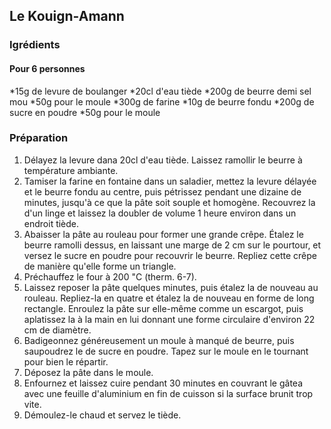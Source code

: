 ## Le Kouign-Amann

### Igrédients
#### Pour 6 personnes 
*15g de levure de boulanger
*20cl d'eau tiède
*200g de beurre demi sel mou
*50g pour le moule
*300g de farine
*10g de beurre fondu
*200g de sucre en poudre
*50g pour le moule

### Préparation 
1. Délayez la levure dana 20cl d'eau tiède. Laissez ramollir le beurre à température ambiante.
2. Tamiser la farine en fontaine dans un saladier, mettez la levure délayée et le beurre fondu au centre, puis pétrissez pendant une dizaine de minutes, jusqu'à ce que la pâte soit souple et homogène. Recouvrez la d'un linge et laissez la doubler de volume 1 heure environ dans un endroit tiède.
3. Abaisser la pâte au rouleau pour former une grande crêpe. Étalez le beurre ramolli dessus, en laissant une marge de 2 cm sur le pourtour, et versez le sucre en poudre pour recouvrir le beurre. Repliez cette crêpe de manière qu'elle forme un triangle.
4. Préchauffez le four à 200 "C (therm. 6-7).
5. Laissez reposer la pâte quelques minutes, puis étalez la de nouveau au rouleau. Repliez-la en quatre et étalez la de nouveau en forme de long rectangle. Enroulez la pâte sur elle-même comme un escargot, puis aplatissez la à la main en lui donnant une forme circulaire d'environ 22 cm de diamètre.
6. Badigeonnez généreusement un moule à manqué de beurre, puis saupoudrez le de sucre en poudre. Tapez sur le moule en le tournant pour bien le répartir.
7. Déposez la pâte dans le moule.
8. Enfournez et laissez cuire pendant 30 minutes en couvrant le gâtea avec une feuille d'aluminium en fin de cuisson si la surface brunit trop vite.
9. Démoulez-le chaud et servez le tiède.
